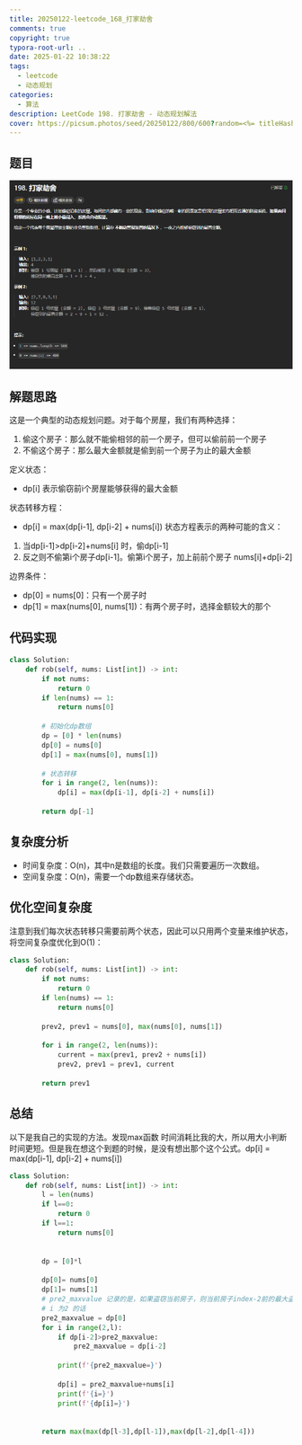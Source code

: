 ```yaml
---
title: 20250122-leetcode_168_打家劫舍
comments: true
copyright: true
typora-root-url: ..
date: 2025-01-22 10:38:22
tags:
  - leetcode
  - 动态规划
categories:
  - 算法
description: LeetCode 198. 打家劫舍 - 动态规划解法
cover: https://picsum.photos/seed/20250122/800/600?random=<%= titleHash('20250122-leetcode_168_打家劫舍') %>
---
```


## 题目

![image-20250122104042640](/images/20250122-leetcode_168_打家劫舍/image-20250122104042640.png)

## 解题思路

这是一个典型的动态规划问题。对于每个房屋，我们有两种选择：
1. 偷这个房子：那么就不能偷相邻的前一个房子，但可以偷前前一个房子
2. 不偷这个房子：那么最大金额就是偷到前一个房子为止的最大金额

定义状态：
- dp[i] 表示偷窃前i个房屋能够获得的最大金额

状态转移方程：
- dp[i] = max(dp[i-1], dp[i-2] + nums[i]) 状态方程表示的两种可能的含义：
1. 当dp[i-1]>dp[i-2]+nums[i] 时，偷dp[i-1]
2. 反之则不偷第i个房子dp[i-1]。偷第i个房子，加上前前个房子 nums[i]+dp[i-2]
  
边界条件：
- dp[0] = nums[0]：只有一个房子时
- dp[1] = max(nums[0], nums[1])：有两个房子时，选择金额较大的那个

## 代码实现

```python
class Solution:
    def rob(self, nums: List[int]) -> int:
        if not nums:
            return 0
        if len(nums) == 1:
            return nums[0]
            
        # 初始化dp数组
        dp = [0] * len(nums)
        dp[0] = nums[0]
        dp[1] = max(nums[0], nums[1])
        
        # 状态转移
        for i in range(2, len(nums)):
            dp[i] = max(dp[i-1], dp[i-2] + nums[i])
            
        return dp[-1]
```

## 复杂度分析

- 时间复杂度：O(n)，其中n是数组的长度。我们只需要遍历一次数组。
- 空间复杂度：O(n)，需要一个dp数组来存储状态。

## 优化空间复杂度

注意到我们每次状态转移只需要前两个状态，因此可以只用两个变量来维护状态，将空间复杂度优化到O(1)：

```python
class Solution:
    def rob(self, nums: List[int]) -> int:
        if not nums:
            return 0
        if len(nums) == 1:
            return nums[0]
            
        prev2, prev1 = nums[0], max(nums[0], nums[1])
        
        for i in range(2, len(nums)):
            current = max(prev1, prev2 + nums[i])
            prev2, prev1 = prev1, current
            
        return prev1
```

## 总结

以下是我自己的实现的方法。发现max函数 时间消耗比我的大，所以用大小判断时间更短。但是我在想这个到题的时候，是没有想出那个这个公式。dp[i] = max(dp[i-1], dp[i-2] + nums[i])

```python
class Solution:
    def rob(self, nums: List[int]) -> int:
        l = len(nums)
        if l==0:
            return 0
        if l==1:
            return nums[0]


        dp = [0]*l

        dp[0]= nums[0]
        dp[1]= nums[1]
        # pre2_maxvalue 记录的是，如果盗窃当前房子，则当前房子index-2前的最大盗窃总额。index-2 因为不相邻
        # i 为2 的话
        pre2_maxvalue = dp[0]
        for i in range(2,l):
            if dp[i-2]>pre2_maxvalue:
                pre2_maxvalue = dp[i-2]
            
            print(f'{pre2_maxvalue=}')
            
            dp[i] = pre2_maxvalue+nums[i]
            print(f'{i=}')
            print(f'{dp[i]=}')

        
        return max(max(dp[l-3],dp[l-1]),max(dp[l-2],dp[l-4]))
```
